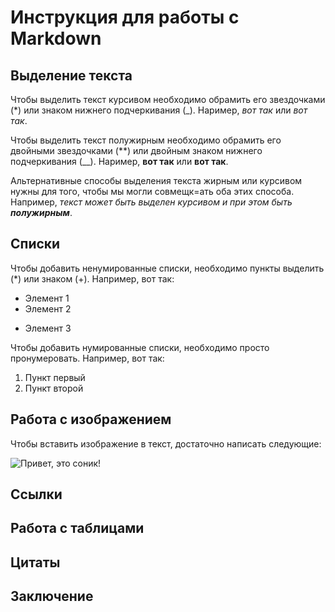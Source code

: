 # Инструкция для работы с Markdown

## Выделение текста

Чтобы выделить текст курсивом необходимо обрамить его звездочками (*) или знаком нижнего подчеркивания (_). Наример, *вот так* или _вот так_.

Чтобы выделить текст полужирным необходимо обрамить его двойными звездочками (**) или двойным знаком нижнего подчеркивания (__). Наример, **вот так** или __вот так__.

Альтернативные способы выделения текста жирным или курсивом нужны для того, чтобы мы могли совмещк=ать оба этих способа. Например, _текст может быть выделен курсивом и при этом быть **полужирным**_.

## Списки

Чтобы добавить ненумированные списки, необходимо пункты выделить (*) или знаком (+). Например, вот так:
* Элемент 1
* Элемент 2
+ Элемент 3

Чтобы добавить нумированные списки, необходимо просто пронумеровать. Например, вот так:
1. Пункт первый
2. Пункт второй

## Работа с изображением

Чтобы вставить изображение в текст, достаточно написать следующие:

![Привет, это соник!](gm20619.jpg)

## Ссылки

## Работа с таблицами

## Цитаты

## Заключение